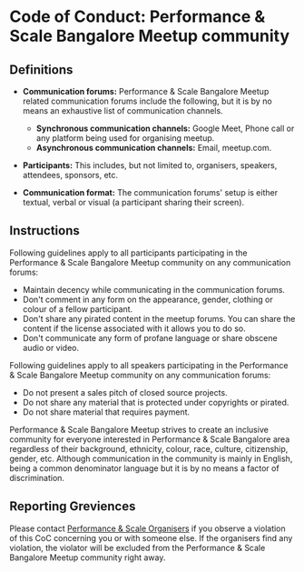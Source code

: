 
# Code of Conduct: Performance & Scale Bangalore Meetup community

## Definitions

- **Communication forums:** Performance & Scale Bangalore Meetup related communication forums include the following, but it is by no means an exhaustive list of communication channels.
    - **Synchronous communication channels:** Google Meet, Phone call or any platform being used for organising meetup.
    - **Asynchronous communication channels:** Email, meetup.com.

- **Participants:** This includes, but not limited to, organisers, speakers, attendees, sponsors, etc.

- **Communication format:** The communication forums' setup is either textual, verbal or visual (a participant sharing their screen).

## Instructions

Following guidelines apply to all participants participating in the Performance & Scale Bangalore Meetup community on any communication forums:

- Maintain decency while communicating in the communication forums.
- Don't comment in any form on the appearance, gender, clothing or colour of a fellow participant.
- Don't share any pirated content in the meetup forums. You can share the content if the license associated with it allows you to do so.
- Don't communicate any form of profane language or share obscene audio or video.

Following guidelines apply to all speakers participating in the Performance & Scale Bangalore Meetup community on any communication forums:
- Do not present a sales pitch of closed source projects.
- Do not share any material that is protected under copyrights or pirated.
- Do not share material that requires payment.

Performance & Scale Bangalore Meetup strives to create an inclusive community for everyone interested in Performance & Scale Bangalore area regardless of their background, ethnicity, colour, race, culture, citizenship, gender, etc. Although communication in the community is mainly in English, being a common denominator language but it is by no means a factor of discrimination.

## Reporting Greviences

Please contact <a href="mailto:performanceandscalebangalore@gmail.com">Performance & Scale Organisers</a> if you observe a violation of this CoC concerning you or with someone else. If the organisers find any violation, the violator will be excluded from the Performance & Scale Bangalore Meetup community right away.
